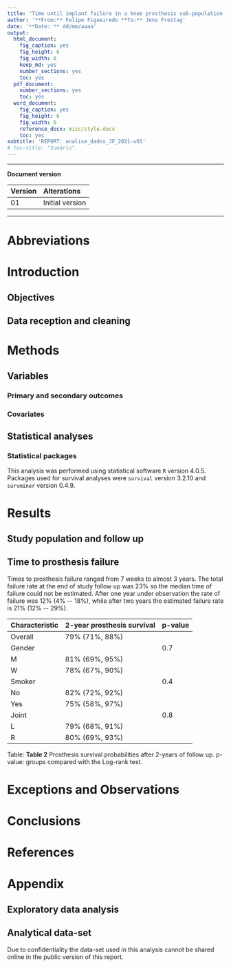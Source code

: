 ```yaml
---
title: "Time until implant failure in a knee prosthesis sub-population of the Helios Klinikum Berlin-Buch hospitals"
author: '**From:** Felipe Figueiredo **To:** Jens Freitag'
date: '**Date: ** dd/mm/aaaa'
output:
  html_document:
    fig_caption: yes
    fig_height: 6
    fig_width: 6
    keep_md: yes
    number_sections: yes
    toc: yes
  pdf_document:
    number_sections: yes
    toc: yes
  word_document:
    fig_caption: yes
    fig_height: 6
    fig_width: 6
    reference_docx: misc/style.docx
    toc: yes
subtitle: 'REPORT: analise_dados_JF_2021-v01'
# toc-title: "Sumário"
---
```




---

**Document version**


|Version |Alterations     |
|:-------|:---------------|
|01      |Initial version |

---

# Abbreviations

# Introduction

## Objectives

## Data reception and cleaning

# Methods



## Variables

### Primary and secondary outcomes

### Covariates

## Statistical analyses

### Statistical packages

This analysis was performed using statistical software `R` version 4.0.5.
Packages used for survival analyses were `survival` version 3.2.10 and `survminer` version 0.4.9.

# Results

## Study population and follow up

## Time to prosthesis failure


Times to prosthesis failure ranged from 7 weeks to almost 3 years.
The total failure rate at the end of study follow up was 23% so the median time of failure could not be estimated.
After one year under observation the rate of failure was 12% (4% -- 18%), while after two years the estimated failure rate is 21% (12% -- 29%).


|**Characteristic** |2-year prosthesis survival |**p-value** |
|:------------------|:--------------------------|:-----------|
|Overall            |79% (71%, 88%)             |            |
|Gender             |                           |0.7         |
|M                  |81% (69%, 95%)             |            |
|W                  |78% (67%, 90%)             |            |
|Smoker             |                           |0.4         |
|No                 |82% (72%, 92%)             |            |
|Yes                |75% (58%, 97%)             |            |
|Joint              |                           |0.8         |
|L                  |79% (68%, 91%)             |            |
|R                  |80% (69%, 93%)             |            |

Table: **Table 2** Prosthesis survival probabilities after 2-years of follow up.
p-value: groups compared with the Log-rank test.

# Exceptions and Observations

# Conclusions

# References

# Appendix

## Exploratory data analysis

## Analytical data-set

Due to confidentiality the data-set used in this analysis cannot be shared online in the public version of this report.


